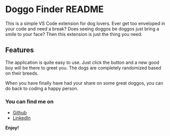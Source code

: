 # Doggo Finder README

This is a simple VS Code extension for dog lovers. Ever get too enveloped in your code and need a break? Does seeing doggos be doggos just bring a smile to your face? Then this extension is just the thing you need.

## Features

The application is quite easy to use. Just click the button and a new good boy will be there to greet you. The dogs are completely randomized based on their breeds. 

When you have finally have had your share on some great doggos, you can do back to coding a happy person.

### You can find me on

* [Github](https://github.com/vraj291)
* [LinkedIn](https://www.linkedin.com/in/vraj-parikh-200162193)

**Enjoy!**
